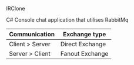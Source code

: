 IRClone

C# Console chat application that utilises RabbitMq

Communication | Exchange type
------------ | -------------
Client > Server | Direct Exchange
Server > Client | Fanout Exchange
